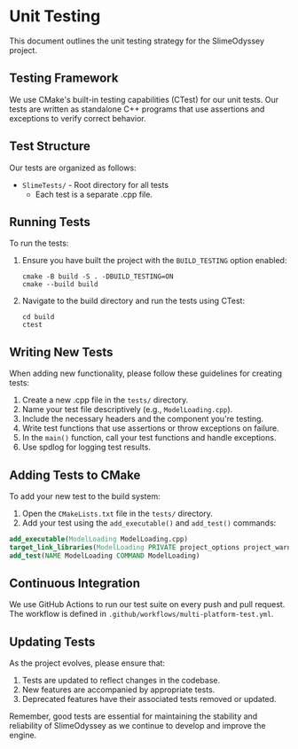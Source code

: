# Unit Testing

This document outlines the unit testing strategy for the SlimeOdyssey project.

## Testing Framework

We use CMake's built-in testing capabilities (CTest) for our unit tests. Our tests are written as standalone C++ programs that use assertions and exceptions to verify correct behavior.

## Test Structure

Our tests are organized as follows:

- `SlimeTests/` - Root directory for all tests
  - Each test is a separate .cpp file.

## Running Tests

To run the tests:

1. Ensure you have built the project with the `BUILD_TESTING` option enabled:
   ```
   cmake -B build -S . -DBUILD_TESTING=ON
   cmake --build build
   ```
2. Navigate to the build directory and run the tests using CTest:
   ```
   cd build
   ctest
   ```

## Writing New Tests

When adding new functionality, please follow these guidelines for creating tests:

1. Create a new .cpp file in the `tests/` directory.
2. Name your test file descriptively (e.g., `ModelLoading.cpp`).
3. Include the necessary headers and the component you're testing.
4. Write test functions that use assertions or throw exceptions on failure.
5. In the `main()` function, call your test functions and handle exceptions.
6. Use spdlog for logging test results.

## Adding Tests to CMake

To add your new test to the build system:

1. Open the `CMakeLists.txt` file in the `tests/` directory.
2. Add your test using the `add_executable()` and `add_test()` commands:

```cmake
add_executable(ModelLoading ModelLoading.cpp)
target_link_libraries(ModelLoading PRIVATE project_options project_warnings CONAN_PKG::spdlog)
add_test(NAME ModelLoading COMMAND ModelLoading)
```

## Continuous Integration

We use GitHub Actions to run our test suite on every push and pull request. The workflow is defined in `.github/workflows/multi-platform-test.yml`.

## Updating Tests

As the project evolves, please ensure that:

1. Tests are updated to reflect changes in the codebase.
2. New features are accompanied by appropriate tests.
3. Deprecated features have their associated tests removed or updated.

Remember, good tests are essential for maintaining the stability and reliability of SlimeOdyssey as we continue to develop and improve the engine.
